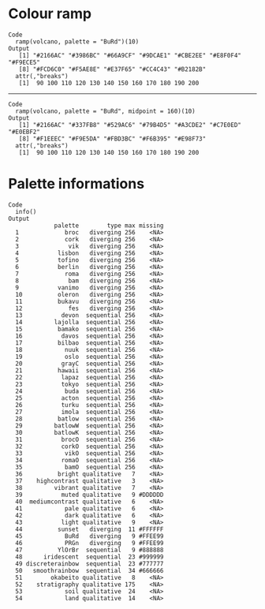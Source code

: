 # Colour ramp

    Code
      ramp(volcano, palette = "BuRd")(10)
    Output
       [1] "#2166AC" "#3986BC" "#66A9CF" "#9DCAE1" "#CBE2EE" "#E8F0F4" "#F9ECE5"
       [8] "#FCD6C0" "#F5AE8E" "#E37F65" "#CC4C43" "#B2182B"
      attr(,"breaks")
       [1]  90 100 110 120 130 140 150 160 170 180 190 200

---

    Code
      ramp(volcano, palette = "BuRd", midpoint = 160)(10)
    Output
       [1] "#2166AC" "#337FB8" "#529AC6" "#79B4D5" "#A3CDE2" "#C7E0ED" "#E0EBF2"
       [8] "#F1EEEC" "#F9E5DA" "#FBD3BC" "#F6B395" "#E98F73"
      attr(,"breaks")
       [1]  90 100 110 120 130 140 150 160 170 180 190 200

# Palette informations

    Code
      info()
    Output
                 palette        type max missing
      1             broc   diverging 256    <NA>
      2             cork   diverging 256    <NA>
      3              vik   diverging 256    <NA>
      4           lisbon   diverging 256    <NA>
      5           tofino   diverging 256    <NA>
      6           berlin   diverging 256    <NA>
      7             roma   diverging 256    <NA>
      8              bam   diverging 256    <NA>
      9           vanimo   diverging 256    <NA>
      10          oleron   diverging 256    <NA>
      11          bukavu   diverging 256    <NA>
      12             fes   diverging 256    <NA>
      13           devon  sequential 256    <NA>
      14         lajolla  sequential 256    <NA>
      15          bamako  sequential 256    <NA>
      16           davos  sequential 256    <NA>
      17          bilbao  sequential 256    <NA>
      18            nuuk  sequential 256    <NA>
      19            oslo  sequential 256    <NA>
      20           grayC  sequential 256    <NA>
      21          hawaii  sequential 256    <NA>
      22           lapaz  sequential 256    <NA>
      23           tokyo  sequential 256    <NA>
      24            buda  sequential 256    <NA>
      25           acton  sequential 256    <NA>
      26           turku  sequential 256    <NA>
      27           imola  sequential 256    <NA>
      28          batlow  sequential 256    <NA>
      29         batlowW  sequential 256    <NA>
      30         batlowK  sequential 256    <NA>
      31           brocO  sequential 256    <NA>
      32           corkO  sequential 256    <NA>
      33            vikO  sequential 256    <NA>
      34           romaO  sequential 256    <NA>
      35            bamO  sequential 256    <NA>
      36          bright qualitative   7    <NA>
      37    highcontrast qualitative   3    <NA>
      38         vibrant qualitative   7    <NA>
      39           muted qualitative   9 #DDDDDD
      40  mediumcontrast qualitative   6    <NA>
      41            pale qualitative   6    <NA>
      42            dark qualitative   6    <NA>
      43           light qualitative   9    <NA>
      44          sunset   diverging  11 #FFFFFF
      45            BuRd   diverging   9 #FFEE99
      46            PRGn   diverging   9 #FFEE99
      47          YlOrBr  sequential   9 #888888
      48      iridescent  sequential  23 #999999
      49 discreterainbow  sequential  23 #777777
      50   smoothrainbow  sequential  34 #666666
      51        okabeito qualitative   8    <NA>
      52    stratigraphy qualitative 175    <NA>
      53            soil qualitative  24    <NA>
      54            land qualitative  14    <NA>

